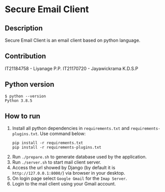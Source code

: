 # Secure Email Client

## Description
Secure Email Client is an email client based on python language.

## Contribution
IT21184758 - Liyanage P.P.
IT21170720 - Jayawickrama K.D.S.P

## Python version
`$ python --version`\
`Python 3.8.5`

## How to run
1. Install all python dependencies in `requirements.txt` and `requirements-plugins.txt`.
   Use command below:
    ```
    pip install -r requirements.txt
    pip install -r requirements-plugins.txt
    ```
3. Run `./prepare.sh` to generate database used by the application.
4. Run `./server.sh` to start mail client server.
5. Access the url showed by Django (by default it is `http://127.0.0.1:8000/`) via browser in your desktop.
6. On login page select `Google Gmail` for the `Imap Server`.
7. Login to the mail client using your Gmail account.

